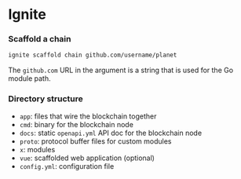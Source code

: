 # Ignite



### Scaffold a chain

```bash
ignite scaffold chain github.com/username/planet
```

The `github.com` URL in the argument is a string that is used for the Go module path. 



### Directory structure

- `app`: files that wire the blockchain together
- `cmd`: binary for the blockchain node
- `docs`: static `openapi.yml` API doc for the blockchain node
- `proto`: protocol buffer files for custom modules
- `x`: modules
- `vue`: scaffolded web application (optional)
- `config.yml`: configuration file
